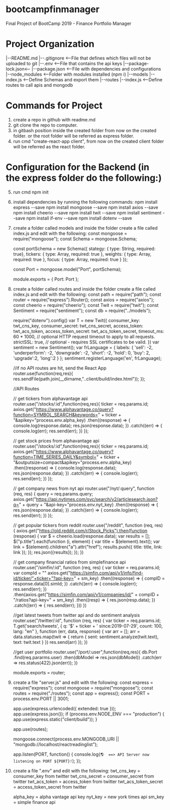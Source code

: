 # bootcampfinmanager
Final Project of BootCamp 2019 - Finance Portfolio Manager

# Project Organization
|--README.md
|--.gitignore       <--File that defines which files will not be uploaded to git
|--.env             <--File that contains the api keys
|--package-lock.json<--
|--package.json     <--File with dependencies and configurations
|--node_modules     <--Folder with modules installed (npm i)
|--models
   |--index.js      <--Define Schemas and export them
|--routes
   |--index.js      <--Define routes to call apis and mongodb

# Commands for Project
1) create a repo in github with readme.md
2) git clone the repo to computer.
3) in gitbash position inside the created folder from now on the created folder.
or the root folder will be referred as express folder.
4) run cmd "create-react-app client", from now on the created client folder will
be referred as the react folder.
# Configuration for the Backend (in the express folder do the following:)
5) run cmd npm init
6) install dependencies by running the following commands: 
    npm install express --save
    npm install mongoose --save
    npm install axios --save
    npm install cheerio --save
    npm install twit --save
    npm install sentiment --save
    npm install if-env --save
    npm install dotenv --save
7) create a folder called models and inside the folder create a file called index.js
and edit with the following:
    const mongoose = require("mongoose");
    const Schema = mongoose.Schema;

    const portSchema = new Schema({
        stategy: { type: String, required: true},
        tickers: { type: Array, required: true },
        weights: { type: Array, required: true },
        focus: { type: Array, required: true }
    });

    const Port = mongoose.model("Port", portSchema);

    module.exports = {
        Port: Port
    };

8) create a folder called routes and inside the folder create a file called index.js 
and edit with the following: 
    const path = require("path");
    const router = require("express").Router();
    const axios = require("axios");
    const cheerio = require("cheerio");
    const Twit = require("twit");
    const Sentiment = require("sentiment");
    const db = require("../models");

    require("dotenv").config()
    var T = new Twit({
        consumer_key: twt_cns_key,
        consumer_secret: twt_cns_secret,
        access_token: twt_acs_token,
        access_token_secret: twt_acs_token_secret,
        timeout_ms: 60 * 1000,  // optional HTTP request timeout to apply to all requests.
        strictSSL: true,     // optional - requires SSL certificates to be valid.
    })
    var sentiment = new Sentiment();
    var frLanguage = {
        labels: {
        'sell': -2,
        'underperform': -2,
        'downgrade': -2,
        'short': -2,
        'hold': 0,
        'buy': 2,
        'upgrade':2,
        'long':2
        }
    };
    sentiment.registerLanguage('en', frLanguage);

    //if no API routes are hit, send the React App
    router.use(function(req,res){
        res.sendFile(path.join(__dirname,"..client/build/index.html"));
    });

    //API Routes

    // get tickers from alphavantage api
    router.use("/stocks/:id",function(req,res){
        ticker = req.params.id;
        axios.get("https://www.alphavantage.co/query?function=SYMBOL_SEARCH&keywords=" + ticker + "&apikey="process.env.alpha_key)
        .then((response) => {
            console.log(response.data);
            res.json(response.data);
        })
        .catch((err) => {
            console.log(err);
            res.send(err);
        })
    });

    // get stock prices from alphavantage api
    router.use("/stocks/:id",function(req,res){
        ticker = req.params.id;
        axios.get("https://www.alphavantage.co/query?function=TIME_SERIES_DAILY&symbol=" + ticker + "&outputsize=compact&apikey="process.env.alpha_key)
        .then((response) => {
            console.log(response.data);
            res.json(response.data);
        })
        .catch((err) => {
            console.log(err);
            res.send(err);
        })
    });

    // get company news from nyt api
    router.use("/nyt/:query", function (req, res) {
        query = req.params.query;
        axios.get("https://api.nytimes.com/svc/search/v2/articlesearch.json?q=" + query + "&api-key="process.env.nyt_key)
        .then((response) => {
            res.json(response.data);
        })
        .catch((err) => {
            console.log(err);
            res.send(err);
        })
    });

    // get popular tickers from reddit
    router.use("/reddit", function (req, res) {
        axios.get("https://old.reddit.com/r/Stock_Picks").then(function (response) {
        var $ = cheerio.load(response.data);
        var results = [];
        $("p.title").each(function (i, element) {
            var title = $(element).text();
            var link = $(element).children("a").attr("href");
            results.push({
                title: title,
                link: link
            });
        });
        res.json({results});
        });
    })

    // get company financial ratios from simplefinance api
    router.use("/simfin/:id", function (req, res) {
        var ticker = req.params.id;
        var compId = ""
        axios.get("https://simfin.com/api/v1/info/find-id/ticker/"+ticker+"?api-key=" + sm_key)
        .then((response) => {
            compID = response.data[0].simId;
        })
        .catch((err) => {
            console.log(err);
            res.send(err);
        })
        .then(axios.get("https://simfin.com/api/v1/companies/id/" + compID + "/ratios?api-key=" + sm_key)
        .then((resp) => {
            res.json(resp.data);
        })
        .catch((err) => {
            res.send(err);
        }))
    })

    //get latest tweets from twitter api and do sentiment analysis
    router.use("/twitter/:id", function (req, res) {
        var ticker = req.params.id;
        T.get('search/tweets', { q: '$' + ticker + ' since:2019-07-29', count: 100, lang: "en" }, function (err, data, response) {
        var arr = [];
        arr = data.statuses.map(twit => {
            return { sent: sentiment.analyze(twit.text), text: twit.text }
        })
        res.send(arr)
        });
    })

    //get user portfolio
    router.use("/port/:user",function(req,res){
        db.Port
            .find(req.pararms.user)
            .then(dbModel => res.json(dbModel))
            .catch(err => res.status(422).json(err));
    })

    module.exports = router;

9) create a file "server.js" and edit with the following:
    const express = require("express");
    const mongoose = require("mongoose");
    const routes = require("./routes");
    const app = express();
    const PORT = process.env.PORT || 3001;

    app.use(express.urlencoded({ extended: true }));
    app.use(express.json());
    if (process.env.NODE_ENV === "production") {
    app.use(express.static("client/build"));
    }
    
    app.use(routes);

    mongoose.connect(process.env.MONGODB_URI || "mongodb://localhost/reactreadinglist");

    app.listen(PORT, function() {
    console.log(`🌎  ==> API Server now listening on PORT ${PORT}!`);
    });


8) create a file ".env" and edit with the following:
    twt_cns_key = consumer_key from twitter
    twt_cns_secret = consumer_secret from twitter
    twt_acs_token = access_token from twitter
    twt_acs_token_secret = access_token_secret from twitter

    alpha_key = alpha vantage api key
    nyt_key = new york times api
    sm_key = simple finance api





